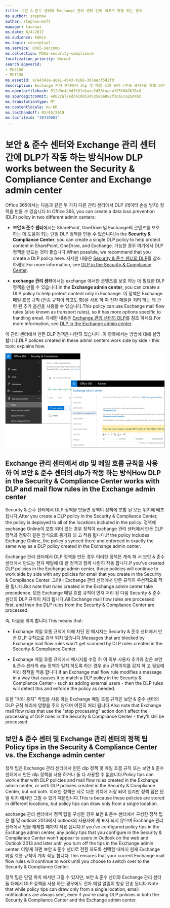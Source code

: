 ```yaml
---
title: 보안 & 준수 센터와 Exchange 관리 센터 간에 DLP가 작동 하는 방식
ms.author: stephow
author: stephow-msft
manager: laurawi
ms.date: 8/4/2017
ms.audience: Admin
ms.topic: conceptual
ms.service: O365-seccomp
ms.collection: M365-security-compliance
localization_priority: Normal
search.appverid:
- MOE150
- MET150
ms.assetid: a7e4342a-a0a1-4b43-b166-3d7eecf5d2fd
description: Exchange 관리 센터에서 dlp 및 메일 흐름 규칙 (전송 규칙)을 통해 보안 & 준수 센터의 dlp가 작동 하는 방식을 알아봅니다.
ms.openlocfilehash: 512d9e4c9d3181cbaec2d58faac4f95f649b78c8
ms.sourcegitcommit: ed822a776d3419853453583e882f3c61ca26d4b2
ms.translationtype: MT
ms.contentlocale: ko-KR
ms.lasthandoff: 03/05/2019
ms.locfileid: "30410683"
---
```

# <a name="how-dlp-works-between-the-security--compliance-center-and-exchange-admin-center"></a><span data-ttu-id="a25a5-103">보안 & 준수 센터와 Exchange 관리 센터 간에 DLP가 작동 하는 방식</span><span class="sxs-lookup"><span data-stu-id="a25a5-103">How DLP works between the Security & Compliance Center and Exchange admin center</span></span>

<span data-ttu-id="a25a5-104">Office 365에서는 다음과 같은 두 가지 다른 관리 센터에서 DLP (데이터 손실 방지) 정책을 만들 수 있습니다.</span><span class="sxs-lookup"><span data-stu-id="a25a5-104">In Office 365, you can create a data loss prevention (DLP) policy in two different admin centers:</span></span>
  
- <span data-ttu-id="a25a5-105">**보안 & 준수 센터**에서는 SharePoint, OneDrive 및 Exchange의 콘텐츠를 보호 하는 데 도움이 되는 단일 DLP 정책을 만들 수 있습니다.</span><span class="sxs-lookup"><span data-stu-id="a25a5-105">In the **Security & Compliance Center**, you can create a single DLP policy to help protect content in SharePoint, OneDrive, and Exchange.</span></span> <span data-ttu-id="a25a5-106">가능한 경우 여기에서 DLP 정책을 만드는 것이 좋습니다.</span><span class="sxs-lookup"><span data-stu-id="a25a5-106">When possible, we recommend that you create a DLP policy here.</span></span> <span data-ttu-id="a25a5-107">자세한 내용은 [Security & 준수 센터의 DLP](data-loss-prevention-policies.md)를 참조 하세요.</span><span class="sxs-lookup"><span data-stu-id="a25a5-107">For more information, see [DLP in the Security & Compliance Center](data-loss-prevention-policies.md).</span></span>
    
- <span data-ttu-id="a25a5-108">**exchange 관리 센터**에서는 exchange 에서만 콘텐츠를 보호 하는 데 필요한 DLP 정책을 만들 수 있습니다.</span><span class="sxs-lookup"><span data-stu-id="a25a5-108">In the **Exchange admin center**, you can create a DLP policy to help protect content only in Exchange.</span></span> <span data-ttu-id="a25a5-109">이 정책은 Exchange 메일 흐름 규칙 (전송 규칙이 라고도 함)을 사용 하 여 전자 메일을 처리 하는 데 관련 된 추가 옵션을 사용할 수 있습니다.</span><span class="sxs-lookup"><span data-stu-id="a25a5-109">This policy can use Exchange mail flow rules (also known as transport rules), so it has more options specific to handling email.</span></span> <span data-ttu-id="a25a5-110">자세한 내용은 [Exchange 관리 센터의 DLP](https://go.microsoft.com/fwlink/?linkid=852311)를 참조 하세요.</span><span class="sxs-lookup"><span data-stu-id="a25a5-110">For more information, see [DLP in the Exchange admin center](https://go.microsoft.com/fwlink/?linkid=852311).</span></span>
    
<span data-ttu-id="a25a5-111">이 관리 센터에서 만든 DLP 정책은 나란히 있습니다 .이 항목에서는 방법에 대해 설명 합니다.</span><span class="sxs-lookup"><span data-stu-id="a25a5-111">DLP polices created in these admin centers work side by side - this topic explains how.</span></span>
  
![보안 및 준수 센터 및 Exchange 관리 센터의 DLP 페이지](media/d3eaa7e7-3b16-457b-bd9c-26707f7b584f.png)
  
## <a name="how-dlp-in-the-security--compliance-center-works-with-dlp-and-mail-flow-rules-in-the-exchange-admin-center"></a><span data-ttu-id="a25a5-113">Exchange 관리 센터에서 dlp 및 메일 흐름 규칙을 사용 하 여 보안 & 준수 센터의 dlp가 작동 하는 방식</span><span class="sxs-lookup"><span data-stu-id="a25a5-113">How DLP in the Security & Compliance Center works with DLP and mail flow rules in the Exchange admin center</span></span>

<span data-ttu-id="a25a5-114">Security & 준수 센터에서 DLP 정책을 만들면 정책이 정책에 포함 된 모든 위치에 배포 됩니다.</span><span class="sxs-lookup"><span data-stu-id="a25a5-114">After you create a DLP policy in the Security & Compliance Center, the policy is deployed to all of the locations included in the policy.</span></span> <span data-ttu-id="a25a5-115">정책에 exchange Online이 포함 되어 있는 경우 정책이 exchange 관리 센터에서 만든 DLP 정책과 정확히 같은 방식으로 동기화 되 고 적용 됩니다.</span><span class="sxs-lookup"><span data-stu-id="a25a5-115">If the policy includes Exchange Online, the policy's synced there and enforced in exactly the same way as a DLP policy created in the Exchange admin center.</span></span> 
  
<span data-ttu-id="a25a5-116">Exchange 관리 센터에서 DLP 정책을 만든 경우 이러한 정책은 계속 해 서 보안 & 준수 센터에서 만드는 전자 메일에 대 한 정책과 함께 나란히 작동 합니다.</span><span class="sxs-lookup"><span data-stu-id="a25a5-116">If you've created DLP policies in the Exchange admin center, those policies will continue to work side by side with any policies for email that you create in the Security & Compliance Center.</span></span> <span data-ttu-id="a25a5-117">그러나 Exchange 관리 센터에서 만든 규칙이 우선적으로 적용 됩니다.</span><span class="sxs-lookup"><span data-stu-id="a25a5-117">But note that rules created in the Exchange admin center take precedence.</span></span> <span data-ttu-id="a25a5-118">모든 Exchange 메일 흐름 규칙이 먼저 처리 된 다음 Security & 준수 센터의 DLP 규칙이 처리 됩니다.</span><span class="sxs-lookup"><span data-stu-id="a25a5-118">All Exchange mail flow rules are processed first, and then the DLP rules from the Security & Compliance Center are processed.</span></span>
  
<span data-ttu-id="a25a5-119">즉, 다음을 의미 합니다.</span><span class="sxs-lookup"><span data-stu-id="a25a5-119">This means that:</span></span>
  
- <span data-ttu-id="a25a5-120">Exchange 메일 흐름 규칙에 의해 차단 된 메시지는 Security & 준수 센터에서 만든 DLP 규칙으로 검색 되지 않습니다.</span><span class="sxs-lookup"><span data-stu-id="a25a5-120">Messages that are blocked by Exchange mail flow rules won't get scanned by DLP rules created in the Security & Compliance Center.</span></span>
    
- <span data-ttu-id="a25a5-121">Exchange 메일 흐름 규칙에서 메시지를 수정 하 여 외부 사용자 추가와 같은 보안 & 준수 센터의 dlp 정책과 일치 하도록 하는 경우 dlp 규칙이이를 감지 하 고 필요에 따라 정책을 적용 합니다.</span><span class="sxs-lookup"><span data-stu-id="a25a5-121">If an Exchange mail flow rule modifies a message in a way that causes it to match a DLP policy in the Security & Compliance Center - such as adding external users - then the DLP rules will detect this and enforce the policy as needed.</span></span>
    
<span data-ttu-id="a25a5-122">또한 "처리 중지" 작업을 사용 하는 Exchange 메일 흐름 규칙은 보안 & 준수 센터의 DLP 규칙 처리에 영향을 주지 않으며 여전히 처리 됩니다.</span><span class="sxs-lookup"><span data-stu-id="a25a5-122">Also note that Exchange mail flow rules that use the "stop processing" action don't affect the processing of DLP rules in the Security & Compliance Center - they'll still be processed.</span></span>
  
## <a name="policy-tips-in-the-security--compliance-center-vs-the-exchange-admin-center"></a><span data-ttu-id="a25a5-123">보안 & 준수 센터 및 Exchange 관리 센터의 정책 팁</span><span class="sxs-lookup"><span data-stu-id="a25a5-123">Policy tips in the Security & Compliance Center vs. the Exchange admin center</span></span>

<span data-ttu-id="a25a5-124">정책 팁은 Exchange 관리 센터에서 만든 dlp 정책 및 메일 흐름 규칙 또는 보안 & 준수 센터에서 만든 dlp 정책을 사용 하거나 둘 다 사용할 수 없습니다.</span><span class="sxs-lookup"><span data-stu-id="a25a5-124">Policy tips can work either with DLP policies and mail flow rules created in the Exchange admin center, or with DLP policies created in the Security & Compliance Center, but not both.</span></span> <span data-ttu-id="a25a5-125">이러한 정책은 서로 다른 위치에 저장 되어 있지만 정책 팁은 단일 위치 에서만 그릴 수 있기 때문입니다.</span><span class="sxs-lookup"><span data-stu-id="a25a5-125">This is because these policies are stored in different locations, but policy tips can draw only from a single location.</span></span>
  
<span data-ttu-id="a25a5-126">exchange 관리 센터에서 정책 팁을 구성한 경우 보안 & 준수 센터에서 구성한 정책 팁은 웹 및 outlook 2013에서 outlook의 사용자에 게 표시 되지 않으며 Exchange 관리 센터에서 팁을 해제할 때까지 적용 됩니다.</span><span class="sxs-lookup"><span data-stu-id="a25a5-126">If you've configured policy tips in the Exchange admin center, any policy tips that you configure in the Security & Compliance Center won't appear to users in Outlook on the web and Outlook 2013 and later until you turn off the tips in the Exchange admin center.</span></span> <span data-ttu-id="a25a5-127">이렇게 하면 보안 & 준수 센터로 전환 하도록 선택할 때까지 현재 Exchange 메일 흐름 규칙이 계속 작동 합니다.</span><span class="sxs-lookup"><span data-stu-id="a25a5-127">This ensures that your current Exchange mail flow rules will continue to work until you choose to switch over to the Security & Compliance Center.</span></span>
  
<span data-ttu-id="a25a5-128">정책 팁은 단일 위치 에서만 그릴 수 있지만, 보안 & 준수 센터와 Exchange 관리 센터 둘 다에서 DLP 정책을 사용 하는 경우에도 전자 메일 알림이 항상 전송 됩니다.</span><span class="sxs-lookup"><span data-stu-id="a25a5-128">Note that while policy tips can draw only from a single location, email notifications are always sent, even if you're using DLP policies in both the Security & Compliance Center and the Exchange admin center.</span></span>
  

